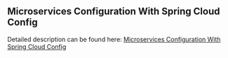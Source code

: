 ## Microservices Configuration With Spring Cloud Config

Detailed description can be found here: [Microservices Configuration With Spring Cloud Config](https://piotrminkowski.wordpress.com/2017/07/17/microservices-configuration-with-spring-cloud-config/) 